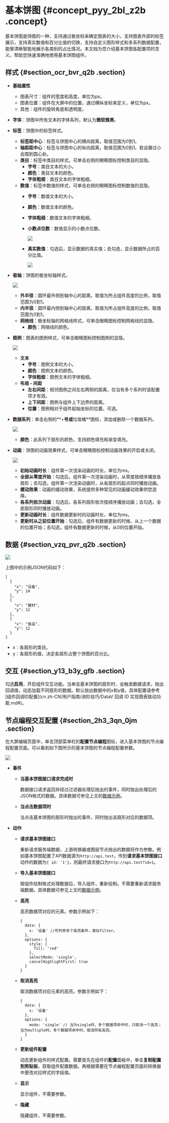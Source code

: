 # 基本饼图 {#concept_pyy_2bl_z2b .concept}

基本饼图是饼图的一种，支持通过极坐标来确定图表的大小，支持图表外部的标签展示，支持真实数值和百分比值的切换，支持自定义图形样式和多系列数据配置，能够清晰智能地展示各类别的占比情况。本文档为您介绍基本饼图各配置项的含义，帮助您快速准确地使用基本饼图组件。

## 样式 {#section_ocr_bvr_q2b .section}

-   **基础属性** 

    -   图表尺寸：组件的宽度和高度，单位为px。
    -   图表位置：组件在大屏中的位置，通过横纵坐标来定义，单位为px。
    -   其他：组件的旋转角度和透明度。
-   **字体**：饼图中所有文本的字体系列，默认为**微软雅黑**。
-   **标签**：饼图中的标签样式。
    -   **标签距中心**：标签与饼图中心的横向距离，取值范围为0到1。
    -   **轴距距中心**：标签与饼图中心的纵向距离，取值范围为0到1。若设置过小会围到圆心处。
    -   **类目**：标签中类目的样式，可单击右侧的眼睛图标控制类目的显隐。
        -   **字号**：类目文本的大小。
        -   **颜色**：类目文本的颜色。
        -   **字体粗细**：类目文本的字体粗细。
    -   **数值**：标签中数值的样式，可单击右侧的眼睛图标控制数值的显隐。
        -   **字号**：数值文本的大小。
        -   **颜色**：数值文本的颜色。
        -   **字体粗细**：数值文本的字体粗细。
        -   **小数点位数**：数值显示的小数点位数。

            ![](http://static-aliyun-doc.oss-cn-hangzhou.aliyuncs.com/assets/img/19057/156075692111087_zh-CN.png)

        -   **真实数值**：勾选后，显示数据的真实值；去勾选，显示数据所占的百分比值。

            ![](http://static-aliyun-doc.oss-cn-hangzhou.aliyuncs.com/assets/img/19057/156075692111089_zh-CN.png)

-   **极轴**：饼图的极坐标轴样式。

    ![](http://static-aliyun-doc.oss-cn-hangzhou.aliyuncs.com/assets/img/19057/156075692111094_zh-CN.png)

    -   **外半径**：圆环最外侧到轴中心的距离，取值为所占组件高度的比例，取值范围为0到1。
    -   **内半径**：圆环最内侧到轴中心的距离，取值为所占组件高度的比例，取值范围为0到1。
    -   **网络线**：极坐标轴的网格线样式，可单击眼睛图标控制网格线的显隐。
        -   **颜色**：网络线的颜色。
-   **图例**：图表的图例样式，可单击眼睛图标控制图例的显隐。

    ![](http://static-aliyun-doc.oss-cn-hangzhou.aliyuncs.com/assets/img/19057/156075692211105_zh-CN.png)

    -   **文本** 
        -   **字号**：图例文本的大小。
        -   **颜色**：图例文本的颜色。
        -   **字体粗细**：图例文本的字体粗细。
    -   **布局 - 间距** 
        -   **左右间距**：相邻图例之间左右两侧的距离，仅当有多个系列时该配置项才有效。
        -   **上下间距**：图例与组件上下边界的距离。
        -   **位置**：图例相对于组件起始坐标的位置，可选。
-   **数据系列**：单击右侧的**+**号或**垃圾桶**图标，添加或删除一个数据系列。

    ![](http://static-aliyun-doc.oss-cn-hangzhou.aliyuncs.com/assets/img/19057/156075692211107_zh-CN.png)

    -   **颜色**：此系列下扇形的颜色，支持颜色填充和渐变填充。
-   **动画**：饼图的动画效果样式，可单击眼睛图标控制动画效果的开启或关闭。

    ![](http://static-aliyun-doc.oss-cn-hangzhou.aliyuncs.com/assets/img/19057/156075692221062_zh-CN.png)

    -   **初始动画时长**：组件第一次渲染动画的时长，单位为ms。
    -   **全部从零度开始**：勾选后，组件第一次渲染动画时，从零度按顺序播放各扇形；去勾选，组件第一次渲染动画时，从各扇形的起点同时播放动画。
    -   **缓动效果**：动画的缓动效果，系统提供多种常见的动画缓动效果供您选择。
    -   **各系列依次动画**：勾选后，各系列扇形依次按顺序播放动画；去勾选，全部扇形同时播放动画。
    -   **更新动画时长**：组件数据更新时的动画时长，单位为ms。
    -   **更新时从之前位置开始**：勾选后，组件有数据更新的时候，从上一个数据的位置开始；去勾选，组件有数据更新的时候，从0的位置开始。

## 数据 {#section_vzq_pvr_q2b .section}

![](http://static-aliyun-doc.oss-cn-hangzhou.aliyuncs.com/assets/img/19057/156075692211110_zh-CN.png)

上图中的示例JSON代码如下：

``` {#codeblock_f2d_jk9_jf5}
[
  {
    "x": "设备",
    "y": 14
  },
  {
    "x": "建材",
    "y": 12
  },
  {
    "x": "食品",
    "y": 12
  }
]
```

-   x：各扇形的类目。
-   y：各扇形的值，决定各扇形占整个饼图的百分比。

## 交互 {#section_y13_b3y_gfb .section}

勾选**启用**，开启组件交互功能。当单击基本饼图的扇形时，会触发数据请求，抛出回调值，动态加载不同扇形的数据。默认抛出数据中的x和y值，具体配置请参考[组件回调ID配置](cn.zh-CN/用户指南/进阶技巧/DataV 回调 ID 实现图表联动功能.md#)。

## 节点编程交互配置 {#section_2h3_3qn_0jm .section}

在大屏编辑页面中，单击顶部菜单栏的**配置节点编程**图标，进入基本饼图的节点编程配置页面。可以看到如下图所示的基本饼图的节点编程配置参数。

![](http://static-aliyun-doc.oss-cn-hangzhou.aliyuncs.com/assets/img/19057/156075692349130_zh-CN.png)

-   **事件** 
    -   **当基本饼图接口请求完成时** 

        数据接口请求返回并经过过滤器处理后抛出的事件，同时抛出处理后的JSON格式的数据。具体数据可参见上文的[数据示例](#)。

    -   **当点击数据项时** 

        当点击基本饼图的扇形时抛出的事件，同时抛出该扇形对应的数据项。

-   **动作** 
    -   **请求基本饼图接口** 

        重新请求服务端数据，上游转换器或图层节点抛出的数据将作为参数。例如基本饼图配置了API数据源为`http://api.test`，传到**请求基本饼图接口**动作的数据为`{ id: '1'}`，则最终请求接口为`http://api.test?id=1`。

    -   **导入基本饼图接口** 

        按组件绘制格式处理数据后，导入组件，重新绘制。不需要重新请求服务端数据。具体数据可参见上文的[数据示例](#)。

    -   **高亮** 

        高亮数据项对应的元素。参数示例如下：

        ``` {#codeblock_19d_95i_kuk}
        {
          data: {
            x: '设备' //可列举多个高亮条件，类似filter。
          },
          options: {
            style: {
              fill: 'red'
            },
            selectMode: 'single',
            cancelHighlightFirst: true
          }
        }
        ```

    -   **取消高亮** 

        取消数据项对应元素的高亮。参数示例如下：

        ``` {#codeblock_q7w_0fa_n4a}
        {
          data: {
            x: '设备'
          },
          options: {
            mode: 'single' // 当为single时，多个数据项命中时，只取消一个高亮；当为multiple时，多个数据项命中时，取消所有高亮。
          }
        }
        ```

    -   **更新组件配置** 

        动态更新组件的样式配置。需要首先在组件的**配置**面板中，单击**复制配置到剪贴板**，获取组件配置数据。再根据需要在节点编程配置页面的转换器中更改对应样式的字段值。

    -   **显示** 

        显示组件，不需要参数。

    -   **隐藏** 

        隐藏组件，不需要参数。


